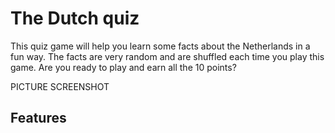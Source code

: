 # The Dutch quiz
This quiz game will help you learn some facts about the Netherlands in a fun way. The facts are very random and are shuffled each time you play this game. Are you ready to play and earn all the 10 points?

PICTURE SCREENSHOT

## Features
